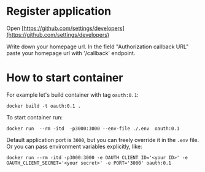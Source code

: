 # Register application
Open [https://github.com/settings/developers](https://github.com/settings/developers)

Write down your homepage url. In the field "Authorization callback URL" paste your homepage url with '/callback' endpoint.

# How to start container

For example let's build container with tag `oauth:0.1`:

`docker build -t oauth:0.1 .`

To start container run:

`docker run  --rm -itd  -p3000:3000 --env-file ./.env  oauth:0.1`

Default application port is `3000`, but you can freely override it in the `.env` file.
Or you can pass environment variables explicitly, like:

`docker run --rm -itd -p3000:3000 -e OAUTH_CLIENT_ID='<your ID>' -e OAUTH_CLIENT_SECRET='<your secret>' -e PORT='3000' oauth:0.1`